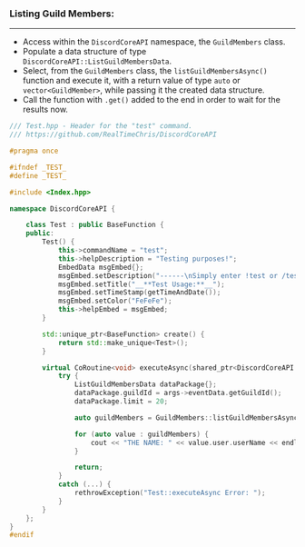 ### **Listing Guild Members:**
---
- Access within the `DiscordCoreAPI` namespace, the `GuildMembers` class.
- Populate a data structure of type `DiscordCoreAPI::ListGuildMembersData`.
- Select, from the `GuildMembers` class, the `listGuildMembersAsync()` function and execute it, with a return value of type `auto` or `vector<GuildMember>`, while passing it the created data structure.
- Call the function with `.get()` added to the end in order to wait for the results now.

```cpp
/// Test.hpp - Header for the "test" command.
/// https://github.com/RealTimeChris/DiscordCoreAPI

#pragma once

#ifndef _TEST_
#define _TEST_

#include <Index.hpp>

namespace DiscordCoreAPI {

	class Test : public BaseFunction {
	public:
		Test() {
			this->commandName = "test";
			this->helpDescription = "Testing purposes!";
			EmbedData msgEmbed{};
			msgEmbed.setDescription("------\nSimply enter !test or /test!\n------");
			msgEmbed.setTitle("__**Test Usage:**__");
			msgEmbed.setTimeStamp(getTimeAndDate());
			msgEmbed.setColor("FeFeFe");
			this->helpEmbed = msgEmbed;
		}

		std::unique_ptr<BaseFunction> create() {
			return std::make_unique<Test>();
		}

		virtual CoRoutine<void> executeAsync(shared_ptr<DiscordCoreAPI::BaseFunctionArguments> args) {
			try {
				ListGuildMembersData dataPackage{};
				dataPackage.guildId = args->eventData.getGuildId();
				dataPackage.limit = 20;

				auto guildMembers = GuildMembers::listGuildMembersAsync(dataPackage).get();

				for (auto value : guildMembers) {
					cout << "THE NAME: " << value.user.userName << endl;
				}

				return;
			}
			catch (...) {
				rethrowException("Test::executeAsync Error: ");
			}
		}
	};
}
#endif
```

